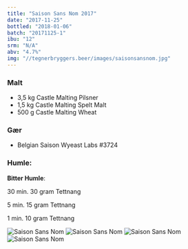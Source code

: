 ```yaml
---
title: "Saison Sans Nom 2017"
date: "2017-11-25"
bottled: "2018-01-06"
batch: "20171125-1"
ibu: "12"
srm: "N/A"
abv: "4.7%"
img: "//tegnerbryggers.beer/images/saisonsansnom.jpg"
---
```


### Malt

* 3,5 kg Castle Malting Pilsner
* 1,5 kg Castle Malting Spelt Malt
* 500 g Castle Malting Wheat

### Gær

* Belgian Saison Wyeast Labs #3724

### Humle:

**Bitter Humle**:

30 min.
30 gram Tettnang

5 min.
15 gram Tettnang

1 min.
10 gram Tettnang

![Saison Sans Nom](//tegnerbryggers.beer/images/20180127_100634.jpg)
![Saison Sans Nom](//tegnerbryggers.beer/images/20180127_173612.jpg)
![Saison Sans Nom](//tegnerbryggers.beer/images/20180211_200949.jpg)
![Saison Sans Nom](//tegnerbryggers.beer/images/20180211_200939.jpg)
